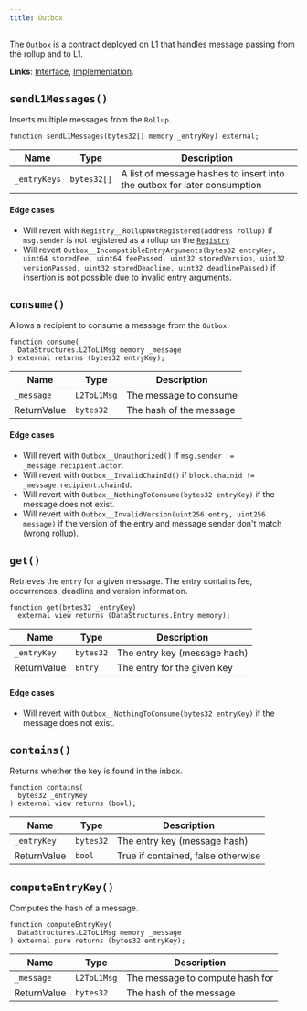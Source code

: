 ```yaml
---
title: Outbox
---
```


The `Outbox` is a contract deployed on L1 that handles message passing from the rollup and to L1.

**Links**: [Interface](https://github.com/AztecProtocol/aztec-packages/blob/master/l1-contracts/src/core/interfaces/messagebridge/IOutbox.sol), [Implementation](https://github.com/AztecProtocol/aztec-packages/blob/master/l1-contracts/src/core/messagebridge/Outbox.sol).

## `sendL1Messages()`

Inserts multiple messages from the `Rollup`.

```solidity
function sendL1Messages(bytes32[] memory _entryKey) external;
```

| Name           | Type    | Description |
| -------------- | ------- | ----------- |
| `_entryKeys`         | `bytes32[]` | A list of message hashes to insert into the outbox for later consumption |

#### Edge cases

- Will revert with `Registry__RollupNotRegistered(address rollup)` if `msg.sender` is not registered as a rollup on the [`Registry`](./registry.md)
- Will revert `Outbox__IncompatibleEntryArguments(bytes32 entryKey, uint64 storedFee, uint64 feePassed, uint32 storedVersion, uint32 versionPassed, uint32 storedDeadline, uint32 deadlinePassed)` if insertion is not possible due to invalid entry arguments.

## `consume()`

Allows a recipient to consume a message from the `Outbox`.

```solidity
function consume(
  DataStructures.L2ToL1Msg memory _message
) external returns (bytes32 entryKey);
```

| Name           | Type        | Description |
| -------------- | -------     | ----------- |
| `_message`     | `L2ToL1Msg` | The message to consume |
| ReturnValue    | `bytes32`   | The hash of the message | 

#### Edge cases

- Will revert with `Outbox__Unauthorized()` if `msg.sender != _message.recipient.actor`. 
- Will revert with `Outbox__InvalidChainId()` if `block.chainid != _message.recipient.chainId`.
- Will revert with `Outbox__NothingToConsume(bytes32 entryKey)` if the message does not exist.
- Will revert with `Outbox__InvalidVersion(uint256 entry, uint256 message)` if the version of the entry and message sender don't match (wrong rollup).

## `get()`
Retrieves the `entry` for a given message. The entry contains fee, occurrences, deadline and version information. 

```solidity
function get(bytes32 _entryKey) 
  external view returns (DataStructures.Entry memory);
```

| Name           | Type        | Description |
| -------------- | -------     | ----------- |
| `_entryKey`    | `bytes32`   | The entry key (message hash) |
| ReturnValue    | `Entry`     | The entry for the given key | 

#### Edge cases
- Will revert with `Outbox__NothingToConsume(bytes32 entryKey)` if the message does not exist.

## `contains()`
Returns whether the key is found in the inbox.

```solidity
function contains(
  bytes32 _entryKey
) external view returns (bool);
```

| Name           | Type        | Description |
| -------------- | -------     | ----------- |
| `_entryKey`    | `bytes32`   | The entry key (message hash)|
| ReturnValue    | `bool`   | True if contained, false otherwise| 

## `computeEntryKey()`
Computes the hash of a message.

```solidity
function computeEntryKey(
  DataStructures.L2ToL1Msg memory _message
) external pure returns (bytes32 entryKey);
```

| Name           | Type        | Description |
| -------------- | -------     | ----------- |
| `_message`     | `L2ToL1Msg` | The message to compute hash for |
| ReturnValue    | `bytes32`   | The hash of the message | 